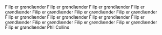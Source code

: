 Filip er grøndlænder
Filip er grøndlænder
Filip er grøndlænder
Filip er grøndlænder
Filip er grøndlænder
Filip er grøndlænder
Filip er grøndlænder
Filip er grøndlænder
Filip er grøndlænder
Filip er grøndlænder
Filip er grøndlænder
Filip er grøndlænder
Filip er grøndlænder
Filip er grøndlænder
Filip er grøndlænder
Phil Collins
